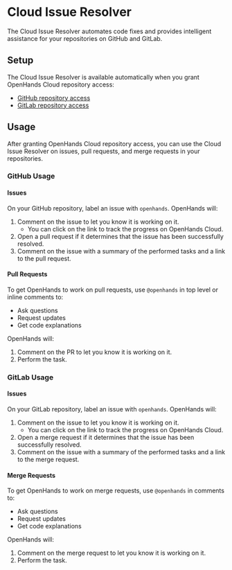 # Cloud Issue Resolver

The Cloud Issue Resolver automates code fixes and provides intelligent assistance for your repositories on GitHub and GitLab.

## Setup

The Cloud Issue Resolver is available automatically when you grant OpenHands Cloud repository access:
- [GitHub repository access](./github-installation#adding-repository-access)
- [GitLab repository access](./gitlab-installation#adding-repository-access)

## Usage

After granting OpenHands Cloud repository access, you can use the Cloud Issue Resolver on issues, pull requests, and merge requests in your repositories.

### GitHub Usage

#### Issues

On your GitHub repository, label an issue with `openhands`. OpenHands will:
1. Comment on the issue to let you know it is working on it.
    - You can click on the link to track the progress on OpenHands Cloud.
2. Open a pull request if it determines that the issue has been successfully resolved.
3. Comment on the issue with a summary of the performed tasks and a link to the pull request.

#### Pull Requests

To get OpenHands to work on pull requests, use `@openhands` in top level or inline comments to:
- Ask questions
- Request updates
- Get code explanations

OpenHands will:
1. Comment on the PR to let you know it is working on it.
2. Perform the task.

### GitLab Usage

#### Issues

On your GitLab repository, label an issue with `openhands`. OpenHands will:
1. Comment on the issue to let you know it is working on it.
    - You can click on the link to track the progress on OpenHands Cloud.
2. Open a merge request if it determines that the issue has been successfully resolved.
3. Comment on the issue with a summary of the performed tasks and a link to the merge request.

#### Merge Requests

To get OpenHands to work on merge requests, use `@openhands` in comments to:
- Ask questions
- Request updates
- Get code explanations

OpenHands will:
1. Comment on the merge request to let you know it is working on it.
2. Perform the task.

